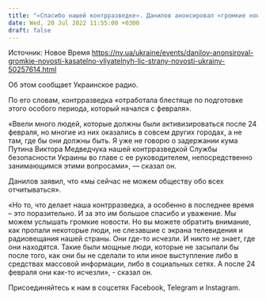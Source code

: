 ```yaml
---
title: "«Спасибо нашей контрразведке». Данилов анонсировал «громкие новости» касательно влиятельных лиц Украины"
date: Wed, 20 Jul 2022 11:55:00 +0300
draft: false
---
```

Источник: Новое Время https://nv.ua/ukraine/events/danilov-anonsiroval-gromkie-novosti-kasatelno-vliyatelnyh-lic-strany-novosti-ukrainy-50257614.html


Об этом сообщает Украинское радио.

По его словам, контрразведка «отработала блестяще по подготовке этого особого периода, который начался с февраля».

«Ввели много людей, которые должны были активизироваться после 24 февраля, но многие из них оказались в совсем других городах, а не там, где бы они должны быть. Я уже не говорю о задержании кума Путина Виктора Медведчука нашей контрразведкой Службы безопасности Украины во главе с ее руководителем, непосредственно занимающимся этими вопросами», — сказал он.

Данилов заявил, что «мы сейчас не можем обществу обо всех отчитываться».

«Но то, что делает наша контрразведка, а особенно в последнее время – это поразительно. И за это им большое спасибо и уважение. Мы можем услышать громкие новости. Но вы можете обратить внимание, как пропали некоторые люди, не слезавшие с экрана телевидения и радиовещания нашей страны. Они где-то исчезли. И никто не знает, где они находятся. Такие были мощные люди, которые не засыпали бы после того, как они бы не сделали то или иное выступление либо в средствах массовой информации, либо в социальных сетях. А после 24 февраля они как-то исчезли», - сказал он.

Присоединяйтесь к нам в соцсетях Facebook, Telegram и Instagram.
